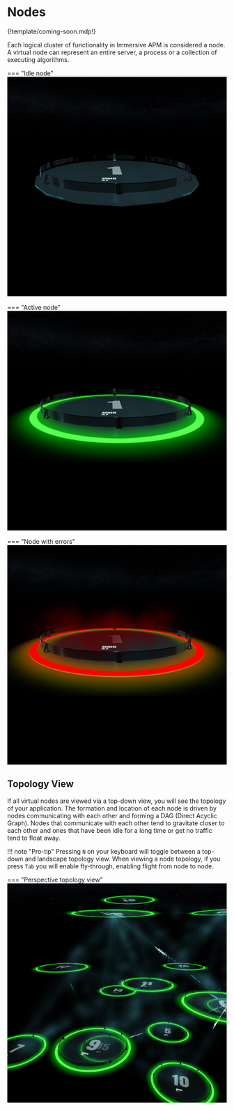 # Nodes

{!template/coming-soon.mdp!}

Each logical cluster of functionality in Immersive APM is considered a node. A virtual node can represent an entire server, a process or a collection of executing algorithms.

=== "Idle node"
    ![Idle node](img/hl_facility_1.png)

=== "Active node"
    ![Active node](img/hl_facility_2.png)

=== "Node with errors"
    ![Node with errors](img/hl_facility_3.png)

## Topology View

If all virtual nodes are viewed via a top-down view, you will see the topology of your application. The formation and location of each node is driven by nodes communicating with each other and forming a DAG (Direct Acyclic Graph). Nodes that communicate with each other tend to gravitate closer to each other and ones that have been idle for a long time or get no traffic tend to float away.

!!! note "Pro-tip"
    Pressing `N` on your keyboard will toggle between a top-down and landscape topology view. 
    When viewing a node topology, if you press `Tab` you will enable fly-through, enabling flight from node to node.

=== "Perspective topology view"
![Node topology view](img/gallery_lightbox4_sm.png)